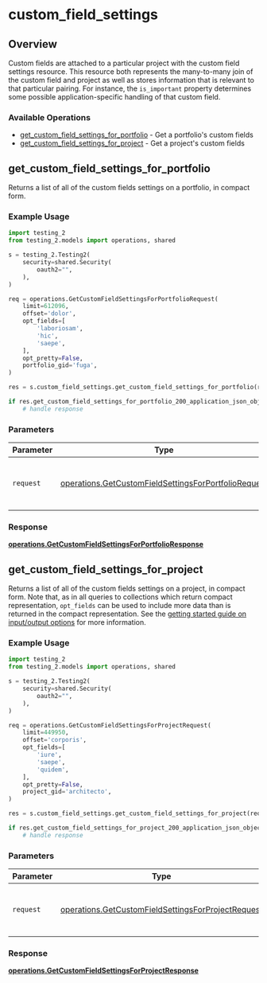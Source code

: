 # custom_field_settings

## Overview

Custom fields are attached to a particular project with the custom field settings resource. This resource both represents the many-to-many join of the custom field and project as well as stores information that is relevant to that particular pairing. For instance, the `is_important` property determines some possible application-specific handling of that custom field.

### Available Operations

* [get_custom_field_settings_for_portfolio](#get_custom_field_settings_for_portfolio) - Get a portfolio's custom fields
* [get_custom_field_settings_for_project](#get_custom_field_settings_for_project) - Get a project's custom fields

## get_custom_field_settings_for_portfolio

Returns a list of all of the custom fields settings on a portfolio, in compact form.

### Example Usage

```python
import testing_2
from testing_2.models import operations, shared

s = testing_2.Testing2(
    security=shared.Security(
        oauth2="",
    ),
)

req = operations.GetCustomFieldSettingsForPortfolioRequest(
    limit=612096,
    offset='dolor',
    opt_fields=[
        'laboriosam',
        'hic',
        'saepe',
    ],
    opt_pretty=False,
    portfolio_gid='fuga',
)

res = s.custom_field_settings.get_custom_field_settings_for_portfolio(req)

if res.get_custom_field_settings_for_portfolio_200_application_json_object is not None:
    # handle response
```

### Parameters

| Parameter                                                                                                                    | Type                                                                                                                         | Required                                                                                                                     | Description                                                                                                                  |
| ---------------------------------------------------------------------------------------------------------------------------- | ---------------------------------------------------------------------------------------------------------------------------- | ---------------------------------------------------------------------------------------------------------------------------- | ---------------------------------------------------------------------------------------------------------------------------- |
| `request`                                                                                                                    | [operations.GetCustomFieldSettingsForPortfolioRequest](../../models/operations/getcustomfieldsettingsforportfoliorequest.md) | :heavy_check_mark:                                                                                                           | The request object to use for the request.                                                                                   |


### Response

**[operations.GetCustomFieldSettingsForPortfolioResponse](../../models/operations/getcustomfieldsettingsforportfolioresponse.md)**


## get_custom_field_settings_for_project

Returns a list of all of the custom fields settings on a project, in compact form. Note that, as in all queries to collections which return compact representation, `opt_fields` can be used to include more data than is returned in the compact representation. See the [getting started guide on input/output options](https://developers.asana.com/docs/#input-output-options) for more information.

### Example Usage

```python
import testing_2
from testing_2.models import operations, shared

s = testing_2.Testing2(
    security=shared.Security(
        oauth2="",
    ),
)

req = operations.GetCustomFieldSettingsForProjectRequest(
    limit=449950,
    offset='corporis',
    opt_fields=[
        'iure',
        'saepe',
        'quidem',
    ],
    opt_pretty=False,
    project_gid='architecto',
)

res = s.custom_field_settings.get_custom_field_settings_for_project(req)

if res.get_custom_field_settings_for_project_200_application_json_object is not None:
    # handle response
```

### Parameters

| Parameter                                                                                                                | Type                                                                                                                     | Required                                                                                                                 | Description                                                                                                              |
| ------------------------------------------------------------------------------------------------------------------------ | ------------------------------------------------------------------------------------------------------------------------ | ------------------------------------------------------------------------------------------------------------------------ | ------------------------------------------------------------------------------------------------------------------------ |
| `request`                                                                                                                | [operations.GetCustomFieldSettingsForProjectRequest](../../models/operations/getcustomfieldsettingsforprojectrequest.md) | :heavy_check_mark:                                                                                                       | The request object to use for the request.                                                                               |


### Response

**[operations.GetCustomFieldSettingsForProjectResponse](../../models/operations/getcustomfieldsettingsforprojectresponse.md)**

